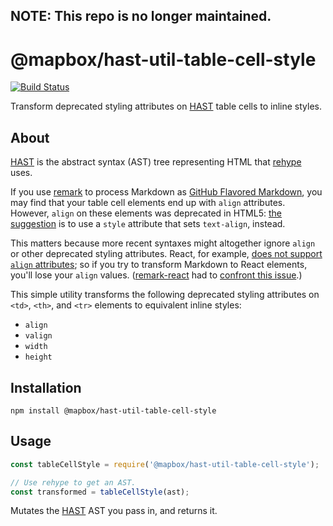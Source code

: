 ## NOTE: This repo is no longer maintained.

# @mapbox/hast-util-table-cell-style

[![Build Status](https://travis-ci.com/mapbox/hast-util-table-cell-style.svg?branch=main)](https://travis-ci.com/mapbox/hast-util-table-cell-style)

Transform deprecated styling attributes on [HAST] table cells to inline styles.

## About

[HAST] is the abstract syntax (AST) tree representing HTML that [rehype] uses.

If you use [remark] to process Markdown as [GitHub Flavored Markdown], you may find that your table cell elements end up with `align` attributes.
However, `align` on these elements was deprecated in HTML5: [the suggestion](https://developer.mozilla.org/en-US/docs/Web/HTML/Element/td) is to use a `style` attribute that sets `text-align`, instead.

This matters because more recent syntaxes might altogether ignore `align` or other deprecated styling attributes.
React, for example, [does not support `align` attributes](https://reactjs.org/docs/dom-elements.html#all-supported-html-attributes); so if you try to transform Markdown to React elements, you'll lose your `align` values.
([remark-react] had to [confront this issue](https://github.com/mapbox/remark-react/issues/28).)

This simple utility transforms the following deprecated styling attributes on `<td>`, `<th>`, and `<tr>` elements to equivalent inline styles:

- `align`
- `valign`
- `width`
- `height`

## Installation

```
npm install @mapbox/hast-util-table-cell-style
```

## Usage

```js
const tableCellStyle = require('@mapbox/hast-util-table-cell-style');

// Use rehype to get an AST.
const transformed = tableCellStyle(ast);
```

Mutates the [HAST] AST you pass in, and returns it.

[HAST]: https://github.com/syntax-tree/hast
[rehype]: https://github.com/rehypejs/rehype
[remark]: https://github.com/remarkjs/remark
[GitHub Flavored Markdown]: https://help.github.com/articles/getting-started-with-writing-and-formatting-on-github/
[remark-react]: https://github.com/mapbox/remark-react
